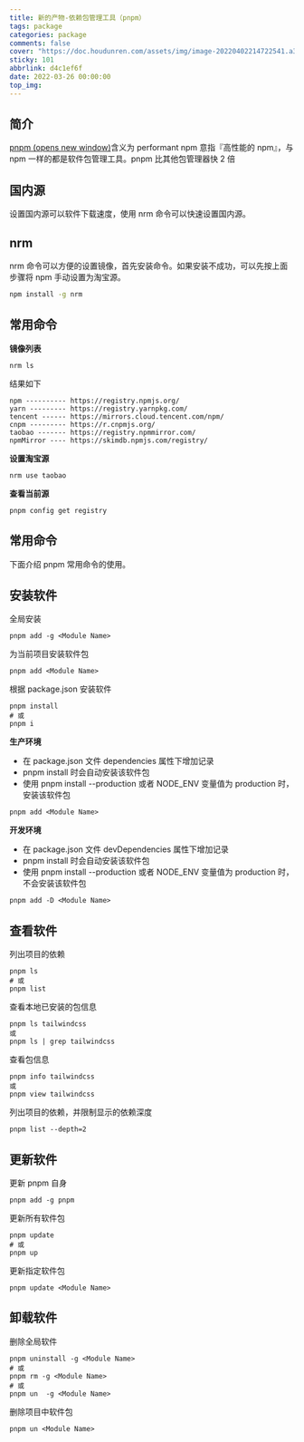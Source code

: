 ```yaml
---
title: 新的产物-依赖包管理工具（pnpm）
tags: package
categories: package
comments: false
cover: "https://doc.houdunren.com/assets/img/image-20220402214722541.a35c4246.png"
sticky: 101
abbrlink: d4c1ef6f
date: 2022-03-26 00:00:00
top_img:
---
```


## 简介

[pnpm (opens new window)](https://pnpm.io/zh/installation)含义为 performant npm 意指『高性能的 npm』，与 npm 一样的都是软件包管理工具。pnpm 比其他包管理器快 2 倍

## 国内源

设置国内源可以软件下载速度，使用 nrm 命令可以快速设置国内源。

## nrm

nrm 命令可以方便的设置镜像，首先安装命令。如果安装不成功，可以先按上面步骤将 npm 手动设置为淘宝源。

```bash
npm install -g nrm
```

## 常用命令

**镜像列表**

```text
nrm ls
```

结果如下

```text
npm ---------- https://registry.npmjs.org/
yarn --------- https://registry.yarnpkg.com/
tencent ------ https://mirrors.cloud.tencent.com/npm/
cnpm --------- https://r.cnpmjs.org/
taobao ------- https://registry.npmmirror.com/
npmMirror ---- https://skimdb.npmjs.com/registry/
```

**设置淘宝源**

```text
nrm use taobao
```

**查看当前源**

```text
pnpm config get registry
```

## 常用命令

下面介绍 pnpm 常用命令的使用。

## 安装软件

全局安装

```text
pnpm add -g <Module Name>
```

为当前项目安装软件包

```text
pnpm add <Module Name>
```

根据 package.json 安装软件

```text
pnpm install
# 或
pnpm i
```

**生产环境**

- 在 package.json 文件 dependencies 属性下增加记录
- pnpm install 时会自动安装该软件包
- 使用 pnpm install --production 或者 NODE_ENV 变量值为 production 时，安装该软件包

```text
pnpm add <Module Name>
```

**开发环境**

- 在 package.json 文件 devDependencies 属性下增加记录
- pnpm install 时会自动安装该软件包
- 使用 pnpm install --production 或者 NODE_ENV 变量值为 production 时，不会安装该软件包

```text
pnpm add -D <Module Name>
```

## 查看软件

列出项目的依赖

```text
pnpm ls
# 或
pnpm list
```

查看本地已安装的包信息

```text
pnpm ls tailwindcss
或
pnpm ls | grep tailwindcss
```

查看包信息

```text
pnpm info tailwindcss
或
pnpm view tailwindcss
```

列出项目的依赖，并限制显示的依赖深度

```text
pnpm list --depth=2
```

## 更新软件

更新 pnpm 自身

```text
pnpm add -g pnpm
```

更新所有软件包

```text
pnpm update
# 或
pnpm up
```

更新指定软件包

```text
pnpm update <Module Name>
```

## 卸载软件

删除全局软件

```text
pnpm uninstall -g <Module Name>
# 或
pnpm rm -g <Module Name>
# 或
pnpm un  -g <Module Name>
```

删除项目中软件包

```text
pnpm un <Module Name>
```
